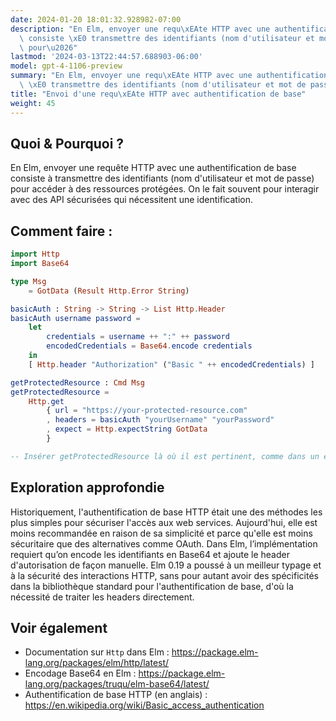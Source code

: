 ```yaml
---
date: 2024-01-20 18:01:32.928982-07:00
description: "En Elm, envoyer une requ\xEAte HTTP avec une authentification de base\
  \ consiste \xE0 transmettre des identifiants (nom d'utilisateur et mot de passe)\
  \ pour\u2026"
lastmod: '2024-03-13T22:44:57.688903-06:00'
model: gpt-4-1106-preview
summary: "En Elm, envoyer une requ\xEAte HTTP avec une authentification de base consiste\
  \ \xE0 transmettre des identifiants (nom d'utilisateur et mot de passe) pour\u2026"
title: "Envoi d'une requ\xEAte HTTP avec authentification de base"
weight: 45
---
```


## Quoi & Pourquoi ?
En Elm, envoyer une requête HTTP avec une authentification de base consiste à transmettre des identifiants (nom d'utilisateur et mot de passe) pour accéder à des ressources protégées. On le fait souvent pour interagir avec des API sécurisées qui nécessitent une identification.

## Comment faire :
```Elm
import Http
import Base64

type Msg
    = GotData (Result Http.Error String)

basicAuth : String -> String -> List Http.Header
basicAuth username password =
    let
        credentials = username ++ ":" ++ password
        encodedCredentials = Base64.encode credentials
    in
    [ Http.header "Authorization" ("Basic " ++ encodedCredentials) ]

getProtectedResource : Cmd Msg
getProtectedResource =
    Http.get
        { url = "https://your-protected-resource.com"
        , headers = basicAuth "yourUsername" "yourPassword"
        , expect = Http.expectString GotData
        }

-- Insérer getProtectedResource là où il est pertinent, comme dans un effet d'initialisation
```

## Exploration approfondie
Historiquement, l'authentification de base HTTP était une des méthodes les plus simples pour sécuriser l'accès aux web services. Aujourd'hui, elle est moins recommandée en raison de sa simplicité et parce qu'elle est moins sécuritaire que des alternatives comme OAuth. Dans Elm, l’implémentation requiert qu’on encode les identifiants en Base64 et ajoute le header d'autorisation de façon manuelle. Elm 0.19 a poussé à un meilleur typage et à la sécurité des interactions HTTP, sans pour autant avoir des spécificités dans la bibliothèque standard pour l'authentification de base, d'où la nécessité de traiter les headers directement.

## Voir également
- Documentation sur `Http` dans Elm : https://package.elm-lang.org/packages/elm/http/latest/
- Encodage Base64 en Elm : https://package.elm-lang.org/packages/truqu/elm-base64/latest/
- Authentification de base HTTP (en anglais) : https://en.wikipedia.org/wiki/Basic_access_authentication
